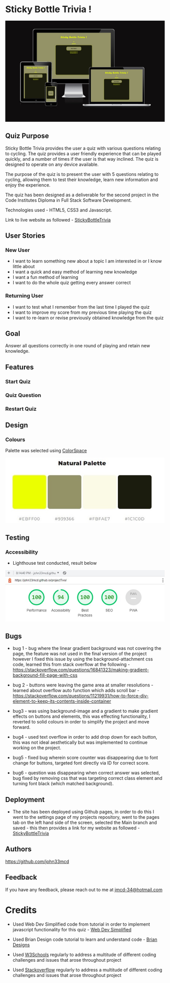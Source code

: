 
# Sticky Bottle Trivia !


<img src="assets/images/responsiveImage.jpg">

## Quiz Purpose

Sticky Bottle Trivia provides the user a quiz with various questions relating to cycling. The quiz provides
a user friendly experience that can be played quickly, and a number of times if the user is that
way inclined. The quiz is designed to operate on any device available.

The purpose of the quiz is to present the user with 5 questions relating to cycling, allowing them
to test their knowledge, learn new information and enjoy the experience.

The quiz has been designed as a deliverable for the second project in the Code Institutes Diploma
in Full Stack Software Development.

Technologies used - HTML5, CSS3 and Javascript.

Link to live website as followed - [StickyBottleTrivia](https://john33mcd.github.io/projectTwo/ "link to Sticky bottle Trivia")

## User Stories

### New User

- I want to learn something new about a topic I am interested in or I know little about
- I want a quick and easy method of learning new knowledge
- I want a fun method of learning
- I want to do the whole quiz getting every answer correct

### Returning User

- I want to test what I remember from the last time I played the quiz
- I want to improve my score from my previous time playing the quiz
- I want to re-learn or revise previously obtained knowledge from the quiz


## Goal

Answer all questions correctly in one round of playing and retain new knowledge.

## Features

### Start Quiz



### Quiz Question

### Restart Quiz

## Design


### Colours

Palette was selected using [ColorSpace](https://mycolor.space/?hex=%23EBFF00&sub=1 "ColorSpace website")

<img src="assets/images/palette.jpg">




## Testing

### Accessibility

- Lighthouse test conducted, result below

<img src="assets/images/lighthouse.jpg">

## Bugs

- bug 1 - bug where the linear gradient background was not covering the page, the feature was not used in the 
final version of the project however I fixed this issue by using the background-attachment
css code, learned this from stack overflow at the following - https://stackoverflow.com/questions/16841323/making-gradient-background-fill-page-with-css 

- bug 2 - buttons were leaving the game area at smaller resolutions - learned about overflow auto function which adds
scroll bar - https://stackoverflow.com/questions/11219931/how-to-force-div-element-to-keep-its-contents-inside-container

- bug3 - was using background-image and a gradient to make gradient effects on buttons and elements, this was effecting functionality, I reverted to solid colours in order to simplify the project and move forward.

- bug4 - used text overflow in order to add drop down for each button, this was not ideal aesthetically but was implemented to continue working on the project.

- bug5 - fixed bug wherein score counter was disappearing due to font change for buttons, targeted font directly via ID for correct score.

- bug6 - question was disappearing when correct answer was selected, bug fixed by removing css that was targeting correct class element and turning
font black (which matched background).

## Deployment

- The site has been deployed using Github pages, in order to do this I went to the settings page of my projects repository, went to the pages tab on the left hand side of the screen, selected the Main branch and saved - this then provides a link for my website as followed - [StickyBottleTrivia](https://john33mcd.github.io/projectTwo/ "link to Sticky bottle Trivia")

## Authors

https://github.com/john33mcd

## Feedback

If you have any feedback, please reach out to me at jmcd-34@hotmail.com

# Credits

- Used Web Dev Simplified code from tutorial in order to implement javascript functionality for this quiz - [Web Dev Simplified](https://www.youtube.com/watch?v=riDzcEQbX6k "Web Dev simplified link for quiz tutorial")

- Used Brian Design code tutorial to learn and understand code - [Brian Designs](https://www.youtube.com/watch?v=f4fB9Xg2JEY&t=2921s "Brian Design tutorial video for quiz")

- Used [W3Schools](https://www.w3schools.com/ "W3Schools") regularly to address a multitude of different coding challenges and issues that arose throughout project

- Used [Stackoverflow](https://www.stackoverflow.com/ "W3Schools") regularly to address a multitude of different coding challenges and issues that arose throughout project